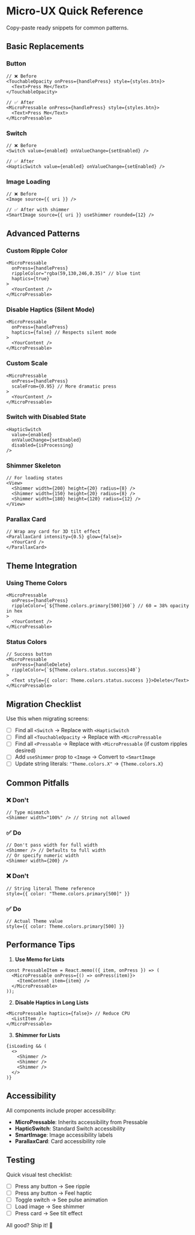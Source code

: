 # Micro-UX Quick Reference

Copy-paste ready snippets for common patterns.

## Basic Replacements

### Button
```tsx
// ❌ Before
<TouchableOpacity onPress={handlePress} style={styles.btn}>
  <Text>Press Me</Text>
</TouchableOpacity>

// ✅ After
<MicroPressable onPress={handlePress} style={styles.btn}>
  <Text>Press Me</Text>
</MicroPressable>
```

### Switch
```tsx
// ❌ Before
<Switch value={enabled} onValueChange={setEnabled} />

// ✅ After
<HapticSwitch value={enabled} onValueChange={setEnabled} />
```

### Image Loading
```tsx
// ❌ Before
<Image source={{ uri }} />

// ✅ After with shimmer
<SmartImage source={{ uri }} useShimmer rounded={12} />
```

## Advanced Patterns

### Custom Ripple Color
```tsx
<MicroPressable
  onPress={handlePress}
  rippleColor="rgba(59,130,246,0.35)" // blue tint
  haptics={true}
>
  <YourContent />
</MicroPressable>
```

### Disable Haptics (Silent Mode)
```tsx
<MicroPressable
  onPress={handlePress}
  haptics={false} // Respects silent mode
>
  <YourContent />
</MicroPressable>
```

### Custom Scale
```tsx
<MicroPressable
  onPress={handlePress}
  scaleFrom={0.95} // More dramatic press
>
  <YourContent />
</MicroPressable>
```

### Switch with Disabled State
```tsx
<HapticSwitch
  value={enabled}
  onValueChange={setEnabled}
  disabled={isProcessing}
/>
```

### Shimmer Skeleton
```tsx
// For loading states
<View>
  <Shimmer width={200} height={20} radius={8} />
  <Shimmer width={150} height={20} radius={8} />
  <Shimmer width={180} height={120} radius={12} />
</View>
```

### Parallax Card
```tsx
// Wrap any card for 3D tilt effect
<ParallaxCard intensity={0.5} glow={false}>
  <YourCard />
</ParallaxCard>
```

## Theme Integration

### Using Theme Colors
```tsx
<MicroPressable
  onPress={handlePress}
  rippleColor={`${Theme.colors.primary[500]}60`} // 60 = 38% opacity in hex
>
  <YourContent />
</MicroPressable>
```

### Status Colors
```tsx
// Success button
<MicroPressable
  onPress={handleDelete}
  rippleColor={`${Theme.colors.status.success}40`}
>
  <Text style={{ color: Theme.colors.status.success }}>Delete</Text>
</MicroPressable>
```

## Migration Checklist

Use this when migrating screens:

- [ ] Find all `<Switch` → Replace with `<HapticSwitch`
- [ ] Find all `<TouchableOpacity` → Replace with `<MicroPressable`
- [ ] Find all `<Pressable` → Replace with `<MicroPressable` (if custom ripples desired)
- [ ] Add `useShimmer` prop to `<Image` → Convert to `<SmartImage`
- [ ] Update string literals: `"Theme.colors.X"` → `{Theme.colors.X}`

## Common Pitfalls

### ❌ Don't
```tsx
// Type mismatch
<Shimmer width="100%" /> // String not allowed
```

### ✅ Do
```tsx
// Don't pass width for full width
<Shimmer /> // Defaults to full width
// Or specify numeric width
<Shimmer width={200} />
```

### ❌ Don't
```tsx
// String literal Theme reference
style={{ color: "Theme.colors.primary[500]" }}
```

### ✅ Do
```tsx
// Actual Theme value
style={{ color: Theme.colors.primary[500] }}
```

## Performance Tips

1. **Use Memo for Lists**
```tsx
const PressableItem = React.memo(({ item, onPress }) => (
  <MicroPressable onPress={() => onPress(item)}>
    <ItemContent item={item} />
  </MicroPressable>
));
```

2. **Disable Haptics in Long Lists**
```tsx
<MicroPressable haptics={false}> // Reduce CPU
  <ListItem />
</MicroPressable>
```

3. **Shimmer for Lists**
```tsx
{isLoading && (
  <>
    <Shimmer />
    <Shimmer />
    <Shimmer />
  </>
)}
```

## Accessibility

All components include proper accessibility:

- **MicroPressable**: Inherits accessibility from Pressable
- **HapticSwitch**: Standard Switch accessibility
- **SmartImage**: Image accessibility labels
- **ParallaxCard**: Card accessibility role

## Testing

Quick visual test checklist:

- [ ] Press any button → See ripple
- [ ] Press any button → Feel haptic
- [ ] Toggle switch → See pulse animation
- [ ] Load image → See shimmer
- [ ] Press card → See tilt effect

All good? Ship it! 🚀

